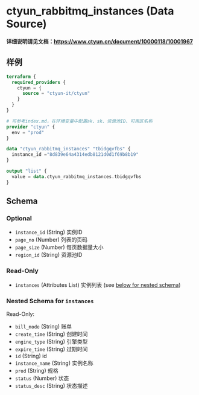 # ctyun_rabbitmq_instances (Data Source)
**详细说明请见文档：https://www.ctyun.cn/document/10000118/10001967**



## 样例

```terraform
terraform {
  required_providers {
    ctyun = {
      source = "ctyun-it/ctyun"
    }
  }
}

# 可参考index.md，在环境变量中配置ak、sk、资源池ID、可用区名称
provider "ctyun" {
  env = "prod"
}

data "ctyun_rabbitmq_instances" "tbidgqvfbs" {
  instance_id ="8d839e64a4314edb8121d0d1f69b8b19"
}

output "list" {
  value = data.ctyun_rabbitmq_instances.tbidgqvfbs
}
```

<!-- schema generated by tfplugindocs -->
## Schema

### Optional

- `instance_id` (String) 实例ID
- `page_no` (Number) 列表的页码
- `page_size` (Number) 每页数据量大小
- `region_id` (String) 资源池ID

### Read-Only

- `instances` (Attributes List) 实例列表 (see [below for nested schema](#nestedatt--instances))

<a id="nestedatt--instances"></a>
### Nested Schema for `instances`

Read-Only:

- `bill_mode` (String) 账单
- `create_time` (String) 创建时间
- `engine_type` (String) 引擎类型
- `expire_time` (String) 过期时间
- `id` (String) id
- `instance_name` (String) 实例名称
- `prod` (String) 规格
- `status` (Number) 状态
- `status_desc` (String) 状态描述